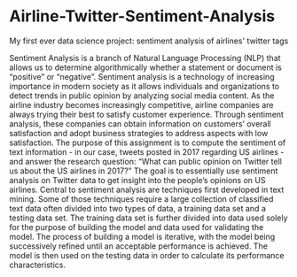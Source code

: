 # Airline-Twitter-Sentiment-Analysis
My first ever data science project: sentiment analysis of airlines' twitter tags

Sentiment Analysis is a branch of Natural Language Processing (NLP) that allows us to determine algorithmically whether a statement or document is “positive” or “negative”. Sentiment analysis is a technology of increasing importance in modern society as it allows individuals and organizations to detect trends in public opinion by analyzing social media content. As the airline industry becomes increasingly competitive, airline companies are always trying their best to satisfy customer experience. Through sentiment analysis, these companies can obtain information on customers’ overall satisfaction and adopt business strategies to address aspects with low satisfaction. The purpose of this assignment is to compute the sentiment of text information - in our case, tweets posted in 2017 regarding US airlines - and answer the research question: “What can public opinion on Twitter tell us about the US airlines in 2017?” The goal is to essentially use sentiment analysis on Twitter data to get insight into the people’s opinions on US airlines. Central to sentiment analysis are techniques first developed in text mining. Some of those techniques require a large collection of classified text data often divided into two types of data, a training data set and a testing data set. The training data set is further divided into data used solely for the purpose of building the model and data used for validating the model. The process of building a model is iterative, with the model being successively refined until an acceptable performance is achieved. The model is then used on the testing data in order to calculate its performance characteristics.
